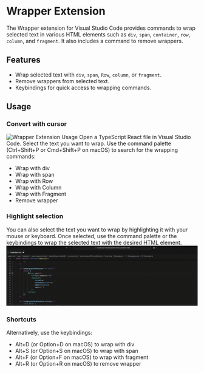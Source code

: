 # Wrapper Extension

The Wrapper extension for Visual Studio Code provides commands to wrap selected text in various HTML elements such as `div`, `span`, `container`, `row`, `column`, and `fragment`. It also includes a command to remove wrappers.

## Features

- Wrap selected text with `div`, `span`, `Row`, `column`, or `fragment`.
- Remove wrappers from selected text.
- Keybindings for quick access to wrapping commands.

## Usage

### Convert with cursor

![Wrapper Extension Usage](./images/cursor.gif)
Open a TypeScript React file in Visual Studio Code.
Select the text you want to wrap.
Use the command palette (Ctrl+Shift+P or Cmd+Shift+P on macOS) to search for the wrapping commands:

- Wrap with div
- Wrap with span
- Wrap with Row
- Wrap with Column
- Wrap with Fragment
- Remove wrapper

### Highlight selection

You can also select the text you want to wrap by highlighting it with your mouse or keyboard. Once selected, use the command palette or the keybindings to wrap the selected text with the desired HTML element.
![Wrapper Extension Usage](./images/selection.gif)

### Shortcuts

Alternatively, use the keybindings:

- Alt+D (or Option+D on macOS) to wrap with div
- Alt+S (or Option+S on macOS) to wrap with span
- Alt+F (or Option+F on macOS) to wrap with fragment
- Alt+R (or Option+R on macOS) to remove wrapper

